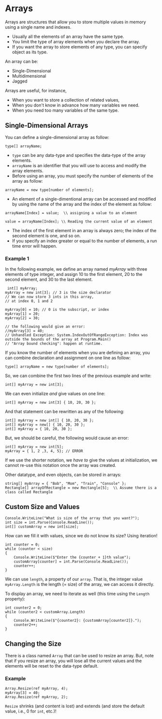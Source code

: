 # Arrays

Arrays are structures that allow you to store multiple values in memory using a single name and indexes.
- Usually all the elements of an array have the same type.
- You limit the type of array elements when you declare the array.
- If you want the array to store elements of any type, you can specify object as its type. 

An array can be:
- Single-Dimensional
- Multidimensional
- Jagged


Arrays are useful, for instance,
- When you want to store a collection of related values,
- When you don't know in advance how many variables we need.
- When you need too many variables of the same type.

## Single-Dimensional Arrays
You can define a single-dimensional array as follow:
```
type[] arrayName;
```
- `type` can be any data-type and specifies the data-type of the array elements.
- `arrayName` is an identifier that you will use to access and modify the array elements.
- Before using an array, you must specify the number of elements of the array as follow:
```
arrayName = new type[number of elements];
```
- An element of a single-dimentional array can be accessed and modified by using the name of the array and the index of the element as follow:
```
arrayName[Index] = value;  \\ assigning a value to an element

value = arrayName[Index]; \\ Reading the current value of an element
```
- The index of the first element in an array is always zero; the index of the second element is one, and so on.
- If you specify an index greater or equal to the number of elements, a run time error will happen.

### Example 1

In the following example, we define an array named _myArray_ with three elements of type integer, and assign 10 to the first element, 20 to the second element, and 30 to the last element. 
```
 int[] myArray;
myArray = new int[3]; // 3 is the size declarator
// We can now store 3 ints in this array,
// at index 0, 1 and 2

myArray[0] = 10; // 0 is the subscript, or index
myArray[1] = 20;
myArray[2] = 30;

// the following would give an error:
//myArray[3] = 40;
// Unhandled Exception: System.IndexOutOfRangeException: Index was outside the bounds of the array at Program.Main()
// "Array bound checking": happen at runtime.
```

If you know the number of elements when you are defining an array, you can combine declaration and assignment on one line as follow:
```
type[] arrayName = new type[number of elements];
```
So, we can combine the first two lines of the previous example and write:
```
int[] myArray = new int[3];
```

We can even initialize _and_ give values on one line:

```
int[] myArray = new int[3] { 10, 20, 30 };
```

And that statement can be rewritten as any of the following:

```
int[] myArray = new int[] { 10, 20, 30 };
int[] myArray = new[] { 10, 20, 30 };
int[] myArray = { 10, 20, 30 };
```

But, we should be careful, the following would cause an error:

```
int[] myArray = new int[5];
myArray = { 1, 2 ,3, 4, 5}; // ERROR
```

If we use the shorter notation, we _have to_ give the values at initialization, we cannot re-use this notation once the array was created.

Other datatype, and even objects, can be stored in arrays:

```
string[] myArray = { "Bob", "Mom", "Train", "Console" };
Rectangle[] arrayOfRectangle = new Rectangle[5];  \\ Assume there is a class called Rectangle
```

## Custom Size and Values

```
Console.WriteLine("What is size of the array that you want?");
int size = int.Parse(Console.ReadLine());
int[] customArray = new int[size];
```

How can we fill it with values, since we do not know its size?
Using iteration!

```
int counter = 0;
while (counter < size)
{
    Console.WriteLine($"Enter the {counter + 1}th value");
    customArray[counter] = int.Parse(Console.ReadLine());
    counter++;
}
```

We can use `length`, a property of our `array`.
That is, the integer value `myArray.Length` is the length (= size) of the array, we can access it directly.

To display an array, we need to iterate as well (this time using the `Length` property):

```
int counter2 = 0;
while (counter2 < customArray.Length)
{
    Console.WriteLine($"{counter2}: {customArray[counter2]}.");
    counter2++;
}
```


## Changing the Size

There is a class named `Array` that can be used to resize an array. But, note that if you resize an array, you will lose all the current values and the elements will be reset to the data-type default.

### Example
```
Array.Resize(ref myArray, 4);
myArray[3] = 40;
Array.Resize(ref myArray, 2);
```

`Resize` shrinks (and content is lost) and extends (and store the default value, i.e., $0$ for `int`, etc.)!
